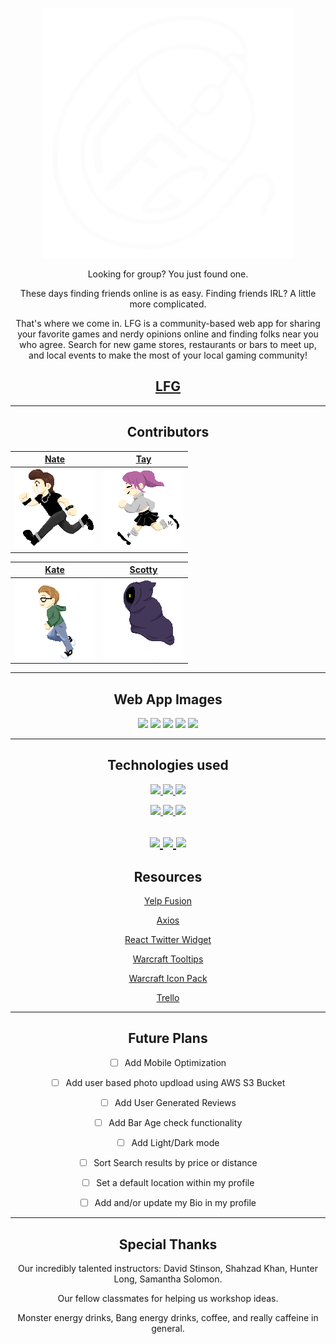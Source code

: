<div align="center">

![LFG](src/Assets/sprites/favicon.png "favicon")
 
Looking for group? You just found one.
 
These days finding friends online is as easy. Finding friends IRL? A little more complicated.
 
That's where we come in. LFG is a community-based web app for sharing your favorite games and nerdy opinions online and finding folks near you who agree.
Search for new game stores, restaurants or bars to meet up, and local events to make the most of your local gaming community!
 
  [LFG](https://lfgpls.herokuapp.com)
---------------------------------------------
---------------------------------------------------------


Contributors
------------------------------------------------------------------------------------------------------
| [Nate](https://github.com/coffeegremlin) | [Tay](https://github.com/tayannewest) |
:---------: | :---------: |
| ![nate](src/Assets/sprites/nate.png "nateSprite") | ![tay](src/Assets/sprites/tay.png "taySprite") |

| [Kate](https://github.com/SullyDurgin) | [Scotty](https://github.com/Scotty-Cloud) |
| :---------: | :---------: | 
| ![kate](src/Assets/sprites/kate.png "kateSprite")  | ![Scotty](src/Assets/sprites/scottyghost.png "scottySprite") 

-------------------------------------------------------------------------------------------------------

Web App Images
--------------
<img src="https://i.imgur.com/6TMHBoA.png">
<img src="https://i.imgur.com/ltoc4WE.png">
<img src="https://i.imgur.com/jJzabEE.png">
<img src="https://i.imgur.com/rrMxyKF.png">
<img src="https://i.imgur.com/dwDbdP9.png">

---------------


Technologies used
------------------
<a href="#"><img src="https://img.shields.io/badge/-HTML5-E34F26?style=flat-square&logo=html5&logoColor=white" />  </a>
<a href="#"><img src="https://img.shields.io/badge/-CSS3-1572B6?style=flat-square&logo=css3" />  </a>
<a href="#"><img src="https://img.shields.io/badge/-JavaScript-F7DF1E?style=flat-square&logo=javascript&logoColor=black" />  </a>

<a href="#"><img src="https://img.shields.io/badge/-React-61DAFB?style=flat-square&logo=React&logoColor=black" />  </a>
<a href="#"><img src="https://img.shields.io/badge/-React_Router-CA4245?style=flat-square&for-the-badge&logo=react-router&logoColor=white" />  </a>
<a href="#"><img src="https://img.shields.io/badge/-Express.js-404D59?style=flat-square&for-the-badge" />  </a>

<a href="#"><img src="https://img.shields.io/badge/-Postman-FF6C37?style=flat-square&logo=Postman&logoColor=white" />  </a>
<a href="#"><img src="https://img.shields.io/badge/-Heroku-430098?style=flat-square&logo=heroku" />  </a>
<a href="#"><img src="https://img.shields.io/badge/-Trello-0079BF?style=flat-square&logo=Trello&logoColor=white" />  </a>
----------------------------------------------------------------------------------------------------------------------------

Resources
---------

[Yelp Fusion](https://fusion.yelp.com/)

[Axios](https://axios-http.com/docs/intro)

[React Twitter Widget ](https://www.npmjs.com/package/react-twitter-widgets)

[Warcraft Tooltips](https://codepen.io/simeydotme/pen/ydEkn)

[Warcraft Icon Pack](https://www.warcrafttavern.com/community/art-resources/icon-pack-4300-wow-retail-icons-in-png/)

[Trello](https://trello.com/b/IX04nBSI/insanity-check)

----------------------------------------------------------------------------------------------------------




Future Plans
---------------------------------------------------------------------------------------------------------

- [ ] Add Mobile Optimization
  
- [ ] Add user based photo updload using AWS S3 Bucket
  
- [ ] Add User Generated Reviews
  
- [ ] Add Bar Age check functionality
  
- [ ] Add Light/Dark mode 

- [ ] Sort Search results by price or distance  

- [ ] Set a default location within my profile 

- [ ] Add and/or update my Bio in my profile

---------------------------------------------------

## Special Thanks
 Our incredibly talented instructors: David Stinson, Shahzad Khan, Hunter Long, Samantha Solomon.

 Our fellow classmates for helping us workshop ideas.

 Monster energy drinks, Bang energy drinks, coffee, and really caffeine in general.


